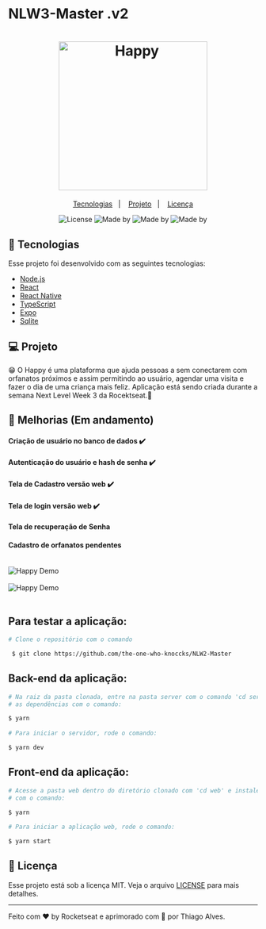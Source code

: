 # NLW3-Master .v2
 
   
<h1 align="center">  
  <img alt="Happy" title="Happy" src="https://ik.imagekit.io/hld13bjzb1/logo_blDamrxsf.svg" width="300px" />
</h1>           
     
<p align="center">  
  <a href="#-tecnologias">Tecnologias</a>&nbsp;&nbsp;&nbsp;|&nbsp;&nbsp;&nbsp;
  <a href="#-projeto">Projeto</a>&nbsp;&nbsp;&nbsp;|&nbsp;&nbsp;&nbsp;
  <a href="#memo-licença">Licença</a> 
</p>    
           
 
<p align="center">        

  <img alt="License" src="https://img.shields.io/static/v1?label=license&message=MIT&color=15C3D6&labelColor=000000">
  <img alt="Made by" src="https://img.shields.io/static/v1?label=made_by&message=Rocketseat&color=15C3D6&labelColor=000000">
  <img alt="Made by" src="https://img.shields.io/static/v1?label=Node&message=v12.18.14&color=15C3D6&labelColor=000000">
  <img alt="Made by" src="https://img.shields.io/static/v1?label=Project&message=v2.0&color=15C3D6&labelColor=000000">
 
</p>   
 
## 🚀 Tecnologias

Esse projeto foi desenvolvido com as seguintes tecnologias:

- [Node.js](https://nodejs.org/en/)
- [React](https://reactjs.org)
- [React Native](https://facebook.github.io/react-native/)
- [TypeScript](https://www.typescriptlang.org/)
- [Expo](https://expo.io/)
- [Sqlite](https://www.sqlite.org/index.html)
  
## 💻 Projeto

😁 O Happy é uma plataforma que ajuda pessoas a sem conectarem com orfanatos próximos e assim permitindo ao usuário, agendar uma visita e fazer o dia de uma criança mais feliz. Aplicação está sendo criada durante a semana Next Level Week 3 da Rocektseat.💜

## 👷 Melhorias (Em andamento) 

#### Criação de usuário no banco de dados :heavy_check_mark:
#### Autenticação do usuário e hash de senha :heavy_check_mark:
#### Tela de Cadastro versão web :heavy_check_mark:
#### Tela de login versão web :heavy_check_mark:
#### Tela de recuperação de Senha 
#### Cadastro de orfanatos pendentes

<br/>


<div>
  <img src="/preview/happy-preview.gif" alt="Happy Demo" heigth="450">
</div>
<br/>


<div>
  <img src="https://ik.imagekit.io/hld13bjzb1/Peek-25-10-2020-23-27_pg9HLuV3T.gif?tr=w-1104,h-736,fo-auto" alt="Happy Demo">
</div>
<br/>



 
## Para testar a aplicação:



 ```bash
 # Clone o repositório com o comando 

  $ git clone https://github.com/the-one-who-knoccks/NLW2-Master

 ```

 ## Back-end da aplicação:
```bash
# Na raiz da pasta clonada, entre na pasta server com o comando 'cd server' e instale 
# as dependências com o comando:

$ yarn
  
# Para iniciar o servidor, rode o comando:

$ yarn dev

```


## Front-end da aplicação:
```bash
# Acesse a pasta web dentro do diretório clonado com 'cd web' e instale as dependências 
# com o comando:
 
$ yarn

# Para iniciar a aplicação web, rode o comando:  

$ yarn start
```

## :memo: Licença

Esse projeto está sob a licença MIT. Veja o arquivo [LICENSE](LICENSE.md) para mais detalhes.

---

Feito com ♥ by Rocketseat e aprimorado com 💜 por Thiago Alves.

